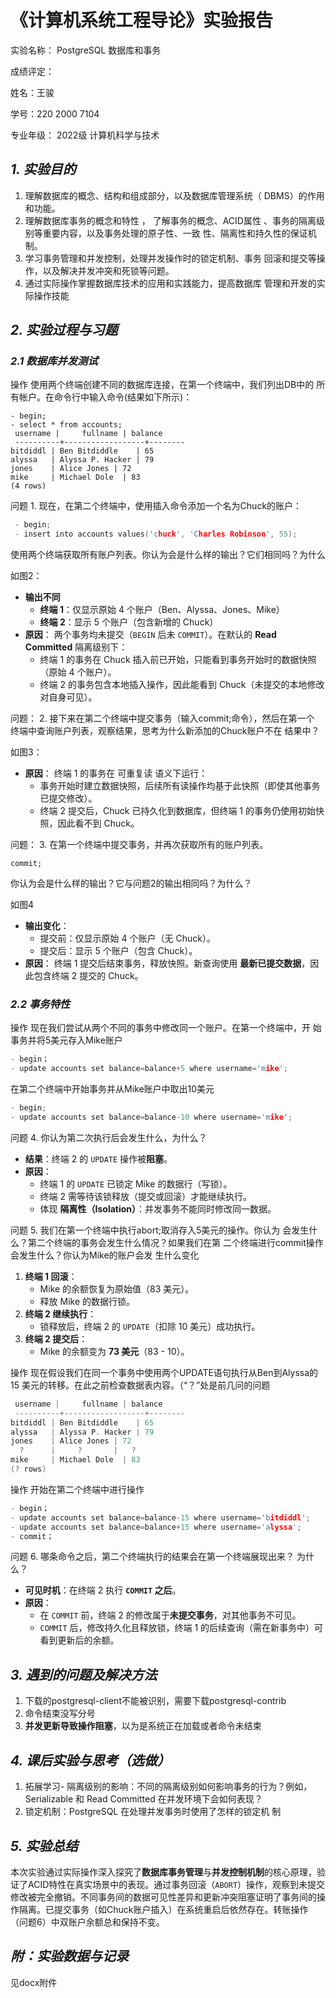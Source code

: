 # 《计算机系统工程导论》实验报告

实验名称： PostgreSQL 数据库和事务

成绩评定：

姓名：王骏

学号：220 2000 7104

专业年级： 2022级 计算机科学与技术

## *1. 实验目的*

1. 理解数据库的概念、结构和组成部分，以及数据库管理系统（ DBMS）的作用和功能。 
2. 理解数据库事务的概念和特性 ， 了解事务的概念、ACID属性 、事务的隔离级别等重要内容，以及事务处理的原子性、一致 性、隔离性和持久性的保证机制。 
3. 学习事务管理和并发控制，处理并发操作时的锁定机制、事务 回滚和提交等操作，以及解决并发冲突和死锁等问题。 
4.  通过实际操作掌握数据库技术的应用和实践能力，提高数据库 管理和开发的实际操作技能



## *2. 实验过程与习题*

### *2.1 数据库并发测试*

操作 使用两个终端创建不同的数据库连接，在第一个终端中，我们列出DB中的 所有帐户。在命令行中输入命令(结果如下所示)：

```postgresql
- begin;
- select * from accounts;
 username |     fullname | balance 
 ----------+------------------+--------
bitdiddl | Ben Bitdiddle    | 65     
alyssa   | Alyssa P. Hacker | 79
jones    | Alice Jones | 72
mike     | Michael Dole  | 83
(4 rows)
```



问题 1. 现在，在第二个终端中，使用插入命令添加一个名为Chuck的账户：

 ```c
  - begin;
  - insert into accounts values('chuck', 'Charles Robinson', 55);
 ```

   使用两个终端获取所有账户列表。你认为会是什么样的输出？它们相同吗？为什么

如图2：

- **输出不同**
  - **终端 1**：仅显示原始 4 个账户（Ben、Alyssa、Jones、Mike）
  - **终端 2**：显示 5 个账户（包含新增的 Chuck）
- **原因**：
  两个事务均未提交（`BEGIN` 后未 `COMMIT`）。在默认的 **Read Committed** 隔离级别下：
  - 终端 1 的事务在 Chuck 插入前已开始，只能看到事务开始时的数据快照（原始 4 个账户）。
  - 终端 2 的事务包含本地插入操作，因此能看到 Chuck（未提交的本地修改对自身可见）。

 

问题： 2. 接下来在第二个终端中提交事务（输入commit;命令），然后在第一个 终端中查询账户列表，观察结果，思考为什么新添加的Chuck账户不在 结果中？

如图3：

- **原因**：
  终端 1 的事务在 可重复读 语义下运行：
  - 事务开始时建立数据快照，后续所有读操作均基于此快照（即使其他事务已提交修改）。
  - 终端 2 提交后，Chuck 已持久化到数据库，但终端 1 的事务仍使用初始快照，因此看不到 Chuck。



问题： 3. 在第一个终端中提交事务，并再次获取所有的账户列表。

```postgresql
commit;
```

你认为会是什么样的输出？它与问题2的输出相同吗？为什么？

如图4

- **输出变化**：
  - 提交前：仅显示原始 4 个账户（无 Chuck）。
  - 提交后：显示 5 个账户（包含 Chuck）。
- **原因**：
  终端 1 提交后结束事务，释放快照。新查询使用 **最新已提交数据**，因此包含终端 2 提交的 Chuck。





### *2.2 事务特性*

 操作 现在我们尝试从两个不同的事务中修改同一个账户。在第一个终端中，开 始事务并将5美元存入Mike账户

```c
- begin；
- update accounts set balance=balance+5 where username='mike'; 
```

在第二个终端中开始事务并从Mike账户中取出10美元

```c
- begin;
- update accounts set balance=balance-10 where username='mike';
```

问题 4. 你认为第二次执行后会发生什么，为什么？

- **结果**：终端 2 的 `UPDATE` 操作被**阻塞**。
- **原因**：
  - 终端 1 的 `UPDATE` 已锁定 Mike 的数据行（写锁）。
  - 终端 2 需等待该锁释放（提交或回滚）才能继续执行。
  - 体现 **隔离性（Isolation）**：并发事务不能同时修改同一数据。



问题 5. 我们在第一个终端中执行abort;取消存入5美元的操作。你认为 会发生什么？第二个终端的事务会发生什么情况？如果我们在第 二个终端进行commit操作会发生什么？你认为Mike的账户会发 生什么变化

1. **终端 1 回滚**：
   - Mike 的余额恢复为原始值（83 美元）。
   - 释放 Mike 的数据行锁。
2. **终端 2 继续执行**：
   - 锁释放后，终端 2 的 `UPDATE`（扣除 10 美元）成功执行。
3. **终端 2 提交后**：
   - Mike 的余额变为 **73 美元**（83 - 10）。



操作 现在假设我们在同一个事务中使用两个UPDATE语句执行从Ben到Alyssa的15 美元的转移。在此之前检查数据表内容。（“？”处是前几问的问题

```c
 username |     fullname | balance 
 ----------+------------------+--------
bitdiddl | Ben Bitdiddle    | 65     
alyssa   | Alyssa P. Hacker | 79
jones    | Alice Jones | 72
  ?      |     ?       |   ?
mike     | Michael Dole  | 83
(? rows)
```

操作 开始在第二个终端中进行操作

```c
- begin；
- update accounts set balance=balance-15 where username='bitdiddl';
- update accounts set balance=balance+15 where username='alyssa';
- commit；
```

问题 6. 哪条命令之后，第二个终端执行的结果会在第一个终端展现出来？ 为什么？

- **可见时机**：在终端 2 执行 **`COMMIT` 之后**。
- **原因**：
  - 在 `COMMIT` 前，终端 2 的修改属于**未提交事务**，对其他事务不可见。
  - `COMMIT` 后，修改持久化且释放锁，终端 1 的后续查询（需在新事务中）可看到更新后的余额。

## *3. 遇到的问题及解决方法*

1. 下载的postgresql-client不能被识别，需要下载postgresql-contrib
2. 命令结束没写分号
3. **并发更新导致操作阻塞**，以为是系统正在加载或者命令未结束

## *4. 课后实验与思考（选做）*

1. 拓展学习- 隔离级别的影响：不同的隔离级别如何影响事务的行为？例如， Serializable 和 Read Committed 在并发环境下会如何表现？
2. 锁定机制：PostgreSQL 在处理并发事务时使用了怎样的锁定机 制

## *5. 实验总结*

本次实验通过实际操作深入探究了**数据库事务管理**与**并发控制机制**的核心原理，验证了ACID特性在真实场景中的表现。通过事务回滚（`ABORT`）操作，观察到未提交修改被完全撤销。不同事务间的数据可见性差异和更新冲突阻塞证明了事务间的操作隔离。已提交事务（如Chuck账户插入）在系统重启后依然存在。转账操作（问题6）中双账户余额总和保持不变。



## *附：实验数据与记录*

见docx附件